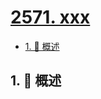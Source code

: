# [2571. xxx](https://github.com/Tdahuyou/TNotes.leetcode/tree/main/notes/2571.%20xxx)

<!-- region:toc -->

- [1. 📝 概述](#1--概述)

<!-- endregion:toc -->

## 1. 📝 概述
